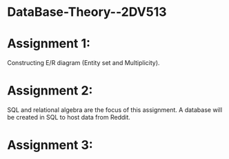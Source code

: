 # DataBase-Theory--2DV513

# Assignment 1:
Constructing E/R diagram (Entity set and Multiplicity).

# Assignment 2:
SQL and relational algebra are the focus of this assignment. A database will be created in SQL to host data from Reddit.

# Assignment 3:
